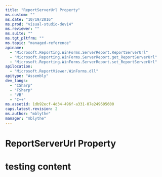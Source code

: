```yaml
---
title: "ReportServerUrl Property"
ms.custom: ""
ms.date: "10/19/2016"
ms.prod: "visual-studio-dev14"
ms.reviewer: ""
ms.suite: ""
ms.tgt_pltfrm: ""
ms.topic: "managed-reference"
apiname: 
  - "Microsoft.Reporting.WinForms.ServerReport.ReportServerUrl"
  - "Microsoft.Reporting.WinForms.ServerReport.get_ReportServerUrl"
  - "Microsoft.Reporting.WinForms.ServerReport.set_ReportServerUrl"
apilocation: 
  - "Microsoft.ReportViewer.WinForms.dll"
apitype: "Assembly"
dev_langs: 
  - "CSharp"
  - "FSharp"
  - "VB"
  - "C++"
ms.assetid: 1db92ecf-4d34-496f-a331-07e249605600
caps.latest.revision: 2
ms.author: "mblythe"
manager: "mblythe"
---
```

# ReportServerUrl Property
# testing content